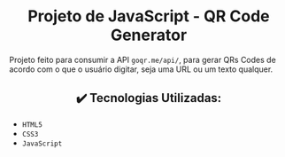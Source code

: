 <h1 align="center"> Projeto de JavaScript - QR Code Generator </h1>

Projeto feito para consumir a API `goqr.me/api/`, para gerar QRs Codes de acordo com o que o usuário digitar, seja uma URL ou um texto qualquer.

<h2 align="center"> ✔️ Tecnologias Utilizadas: </h2>

- `HTML5`
- `CSS3`
- `JavaScript`
